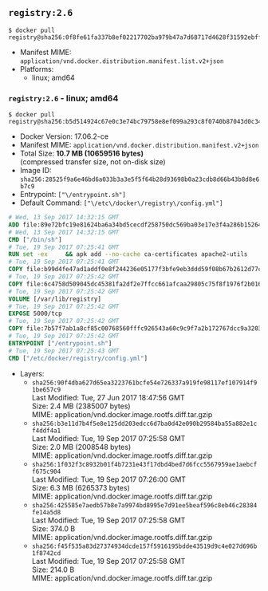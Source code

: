 ## `registry:2.6`

```console
$ docker pull registry@sha256:0f8fe61fa337b8ef02217702ba979b47a7d68717d4628f31592ebff85915f3ba
```

-	Manifest MIME: `application/vnd.docker.distribution.manifest.list.v2+json`
-	Platforms:
	-	linux; amd64

### `registry:2.6` - linux; amd64

```console
$ docker pull registry@sha256:b5d514924c67e0c3e74bc79758e8ef099a293c8f0740b87043d0c348f1c09397
```

-	Docker Version: 17.06.2-ce
-	Manifest MIME: `application/vnd.docker.distribution.manifest.v2+json`
-	Total Size: **10.7 MB (10659516 bytes)**  
	(compressed transfer size, not on-disk size)
-	Image ID: `sha256:28525f9a6e46bd6a033b3a3e5f5f64b28d93698b0a23cdb8d66b43b8d8e6b7c9`
-	Entrypoint: `["\/entrypoint.sh"]`
-	Default Command: `["\/etc\/docker\/registry\/config.yml"]`

```dockerfile
# Wed, 13 Sep 2017 14:32:15 GMT
ADD file:89e72bfc19e81624ba6a34bd5cecdf258750dc569ba03e17e3f4a286b1526461 in / 
# Wed, 13 Sep 2017 14:32:15 GMT
CMD ["/bin/sh"]
# Tue, 19 Sep 2017 07:25:41 GMT
RUN set -ex     && apk add --no-cache ca-certificates apache2-utils
# Tue, 19 Sep 2017 07:25:41 GMT
COPY file:b99d4fe47ad1addf0e8f244236e05177f3bfe9eb3ddd59f08b67b2612d77c621 in /bin/registry 
# Tue, 19 Sep 2017 07:25:42 GMT
COPY file:6c4758d509045dc45381fa2df2e7ffcc661afcaa29805c75f8f1976f2b016db8 in /etc/docker/registry/config.yml 
# Tue, 19 Sep 2017 07:25:42 GMT
VOLUME [/var/lib/registry]
# Tue, 19 Sep 2017 07:25:42 GMT
EXPOSE 5000/tcp
# Tue, 19 Sep 2017 07:25:42 GMT
COPY file:7b57f7ab1a8cf85c00768560fffc926543a60c9c9f7a2b172767dcc9a3203394 in /entrypoint.sh 
# Tue, 19 Sep 2017 07:25:42 GMT
ENTRYPOINT ["/entrypoint.sh"]
# Tue, 19 Sep 2017 07:25:43 GMT
CMD ["/etc/docker/registry/config.yml"]
```

-	Layers:
	-	`sha256:90f4dba627d65ea3223761bcfe54e726337a919fe98117ef107914f91be657c9`  
		Last Modified: Tue, 27 Jun 2017 18:47:56 GMT  
		Size: 2.4 MB (2385007 bytes)  
		MIME: application/vnd.docker.image.rootfs.diff.tar.gzip
	-	`sha256:b3e11d7b4f5e8e125dd203edcc6d7ba0d42e090b29584ba55a882e1cf4ddf4a1`  
		Last Modified: Tue, 19 Sep 2017 07:25:58 GMT  
		Size: 2.0 MB (2008548 bytes)  
		MIME: application/vnd.docker.image.rootfs.diff.tar.gzip
	-	`sha256:1f032f3c8932b01f4b7231e43f17dbd4bed7d6fcc5567959ae1aebcff675c904`  
		Last Modified: Tue, 19 Sep 2017 07:26:00 GMT  
		Size: 6.3 MB (6265373 bytes)  
		MIME: application/vnd.docker.image.rootfs.diff.tar.gzip
	-	`sha256:425585e7aedb57b8e7a9974bd8995e7d91ee5beaf596c8eb46c28384fe14a5d8`  
		Last Modified: Tue, 19 Sep 2017 07:25:58 GMT  
		Size: 374.0 B  
		MIME: application/vnd.docker.image.rootfs.diff.tar.gzip
	-	`sha256:f45f535a83d27374934dcde157f5916195bdde43519d9c4e027d696b1f8742cd`  
		Last Modified: Tue, 19 Sep 2017 07:25:58 GMT  
		Size: 214.0 B  
		MIME: application/vnd.docker.image.rootfs.diff.tar.gzip
